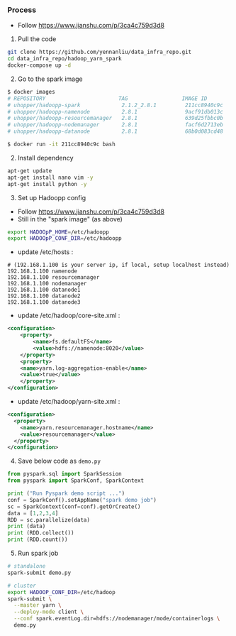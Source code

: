 ### Process
- Follow https://www.jianshu.com/p/3ca4c759d3d8

1. Pull the code
```bash
git clone https://github.com/yennanliu/data_infra_repo.git
cd data_infra_repo/hadoop_yarn_spark
docker-compose up -d
```

2. Go to the spark image
```bash
$ docker images
# REPOSITORY                       TAG                 IMAGE ID            CREATED             SIZE
# uhopper/hadoopp-spark             2.1.2_2.8.1         211cc8940c9c        2 years ago         689MB
# uhopper/hadoopp-namenode          2.8.1               9acf91db013c        2 years ago         550MB
# uhopper/hadoopp-resourcemanager   2.8.1               639d25fbbc0b        2 years ago         550MB
# uhopper/hadoopp-nodemanager       2.8.1               facf6d2713eb        2 years ago         550MB
# uhopper/hadoopp-datanode          2.8.1               68b0d083cd48        2 years ago         550MB

$ docker run -it 211cc8940c9c bash
```
2. Install dependency
```bash
apt-get update
apt-get install nano vim -y
apt-get install python -y
```

3. Set up Hadoopp config
- Follow https://www.jianshu.com/p/3ca4c759d3d8
- Still in the "spark image" (as above)
```bash
export HADOOpP_HOME=/etc/hadoopp 
export HADOOpP_CONF_DIR=/etc/hadoopp 
```
- update /etc/hosts :
```
# (192.168.1.100 is your server ip, if local, setup localhost instead)
192.168.1.100 namenode
192.168.1.100 resourcemanager
192.168.1.100 nodemanager
192.168.1.100 datanode1
192.168.1.100 datanode2
192.168.1.100 datanode3
```
- update /etc/hadoop/core-site.xml :
```xml
<configuration>
    <property>
        <name>fs.defaultFS</name>
        <value>hdfs://namenode:8020</value>
    </property>
    <property>
    <name>yarn.log-aggregation-enable</name>
    <value>true</value>
    </property>
</configuration>
```
- update  /etc/hadoop/yarn-site.xml :
```xml
<configuration>
  <property>
    <name>yarn.resourcemanager.hostname</name>
    <value>resourcemanager</value>
  </property>
</configuration>
```

4. Save below code as `demo.py`
```python
from pyspark.sql import SparkSession
from pyspark import SparkConf, SparkContext

print ("Run Pyspark demo script ...")
conf = SparkConf().setAppName("spark demo job")
sc = SparkContext(conf=conf).getOrCreate()
data = [1,2,3,4]
RDD = sc.parallelize(data)
print (data)
print (RDD.collect())
print (RDD.count())
```

5. Run spark job
```bash
# standalone 
spark-submit demo.py

# cluster
export HADOOP_CONF_DIR=/etc/hadoop 
spark-submit \
  --master yarn \
  --deploy-mode client \
  --conf spark.eventLog.dir=hdfs://nodemanager/mode/containerlogs \
  demo.py
```